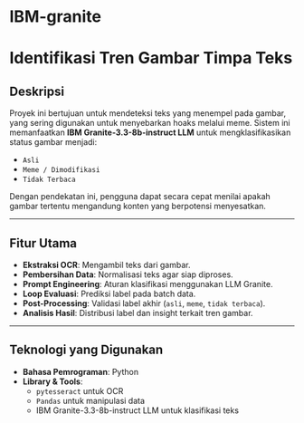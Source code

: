 # IBM-granite
# Identifikasi Tren Gambar Timpa Teks 

## Deskripsi
Proyek ini bertujuan untuk mendeteksi teks yang menempel pada gambar, yang sering digunakan untuk menyebarkan hoaks melalui meme. Sistem ini memanfaatkan **IBM Granite-3.3-8b-instruct LLM** untuk mengklasifikasikan status gambar menjadi:  
- `Asli` 
- `Meme / Dimodifikasi`   
- `Tidak Terbaca` 

Dengan pendekatan ini, pengguna dapat secara cepat menilai apakah gambar tertentu mengandung konten yang berpotensi menyesatkan.

---

## Fitur Utama
- **Ekstraksi OCR**: Mengambil teks dari gambar.  
- **Pembersihan Data**: Normalisasi teks agar siap diproses.  
- **Prompt Engineering**: Aturan klasifikasi menggunakan LLM Granite.  
- **Loop Evaluasi**: Prediksi label pada batch data.  
- **Post-Processing**: Validasi label akhir (`asli`, `meme`, `tidak terbaca`).  
- **Analisis Hasil**: Distribusi label dan insight terkait tren gambar.

---

## Teknologi yang Digunakan
- **Bahasa Pemrograman**: Python  
- **Library & Tools**:  
  - `pytesseract` untuk OCR  
  - `Pandas` untuk manipulasi data  
  - IBM Granite-3.3-8b-instruct LLM untuk klasifikasi teks  

